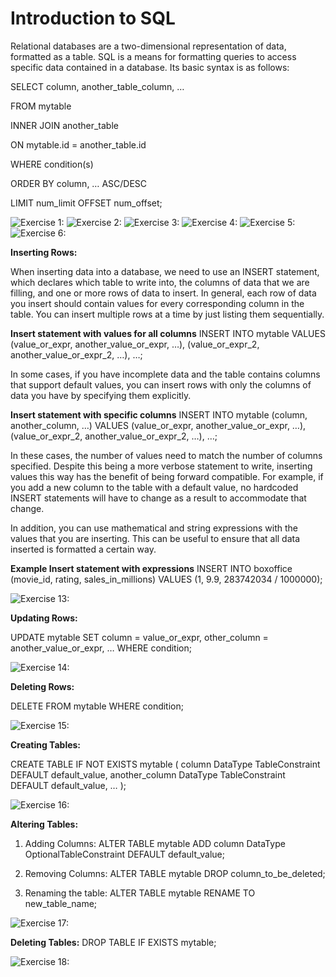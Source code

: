# Introduction to SQL

Relational databases are a two-dimensional representation of data, formatted as a table. SQL is a means for formatting queries to access specific data contained in a database. Its basic syntax is as follows:

SELECT column, another_table_column, …

FROM mytable

INNER JOIN another_table

ON mytable.id = another_table.id

WHERE condition(s)

ORDER BY column, … ASC/DESC

LIMIT num_limit OFFSET num_offset;

![Exercise 1:](./images/SQL%20Bolt%20Exercise%201.png)
![Exercise 2:](./images/SQL%20Bolt%20Exercise%202.png)
![Exercise 3:](./images/SQL%20Bolt%20Exercise%203.png)
![Exercise 4:](./images/SQL%20Bolt%20Exercise%204.png)
![Exercise 5:](./images/SQL%20Bolt%20Exercise%205.png)
![Exercise 6:](./images/SQL%20Bolt%20Exercise%206.png)

**Inserting Rows:**

When inserting data into a database, we need to use an INSERT statement, which declares which table to write into, the columns of data that we are filling, and one or more rows of data to insert. In general, each row of data you insert should contain values for every corresponding column in the table. You can insert multiple rows at a time by just listing them sequentially.

**Insert statement with values for all columns**
INSERT INTO mytable
VALUES (value_or_expr, another_value_or_expr, …),
(value_or_expr_2, another_value_or_expr_2, …),
…;

In some cases, if you have incomplete data and the table contains columns that support default values, you can insert rows with only the columns of data you have by specifying them explicitly.

**Insert statement with specific columns**
INSERT INTO mytable
(column, another_column, …)
VALUES (value_or_expr, another_value_or_expr, …),
(value_or_expr_2, another_value_or_expr_2, …),
…;

In these cases, the number of values need to match the number of columns specified. Despite this being a more verbose statement to write, inserting values this way has the benefit of being forward compatible. For example, if you add a new column to the table with a default value, no hardcoded INSERT statements will have to change as a result to accommodate that change.

In addition, you can use mathematical and string expressions with the values that you are inserting.
This can be useful to ensure that all data inserted is formatted a certain way.

**Example Insert statement with expressions**
INSERT INTO boxoffice
(movie_id, rating, sales_in_millions)
VALUES (1, 9.9, 283742034 / 1000000);

![Exercise 13:](./images/SQL%20Bolt%20Exercise%2013.png)

**Updating Rows:**

UPDATE mytable
SET column = value_or_expr,
other_column = another_value_or_expr,
…
WHERE condition;

![Exercise 14:](./images/SQL%20Bolt%20Exercise%2014.png)

**Deleting Rows:**

DELETE FROM mytable
WHERE condition;

![Exercise 15:](./images/SQL%20Bolt%20Exercise%2015.png)

**Creating Tables:**

CREATE TABLE IF NOT EXISTS mytable (
column DataType TableConstraint DEFAULT default_value,
another_column DataType TableConstraint DEFAULT default_value,
…
);

![Exercise 16:](./images/SQL%20Bolt%20Exercise%2016.png)

**Altering Tables:**

1. Adding Columns:
ALTER TABLE mytable
ADD column DataType OptionalTableConstraint
DEFAULT default_value;

2. Removing Columns:
ALTER TABLE mytable
DROP column_to_be_deleted;

3. Renaming the table:
ALTER TABLE mytable
RENAME TO new_table_name;

![Exercise 17:](./images/SQL%20Bolt%20Exercise%2017.png)

**Deleting Tables:**
DROP TABLE IF EXISTS mytable;

![Exercise 18:](./images/SQL%20Bolt%20Exercise%2018.png)